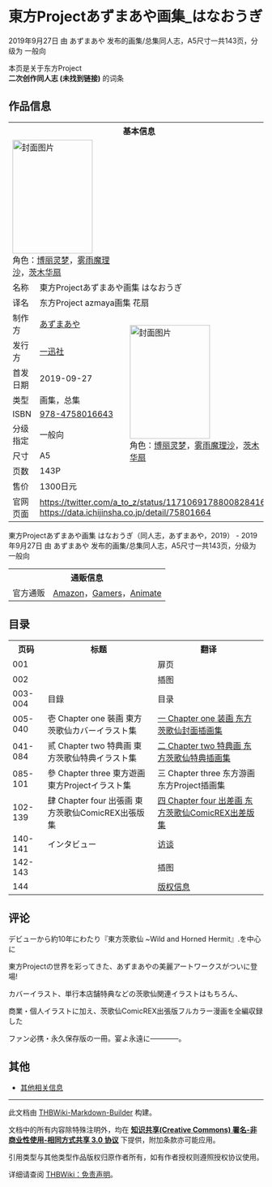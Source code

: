 # 東方Projectあずまあや画集_はなおうぎ

<!-- source html: G:\repos\THBWiki-Markdown-Builder\THBWikiMarkdown\Temp\main\e\ec\ns0%3A%E6%9D%B1%E6%96%B9Project%E3%81%82%E3%81%9A%E3%81%BE%E3%81%82%E3%82%84%E7%94%BB%E9%9B%86_%E3%81%AF%E3%81%AA%E3%81%8A%E3%81%86%E3%81%8E.html -->

2019年9月27日 由 あずまあや  发布的画集/总集同人志，A5尺寸一共143页，分级为 一般向

本页是关于东方Project  
 **二次创作同人志 (未找到链接)** 的词条

## 作品信息

<table><tbody><tr><th colspan="3">基本信息</th></tr><tr><td class="cover-artwork-mobile" colspan="2"><a href="./文件-東方Projectあずまあや画集_はなおうぎ封面.jpg.md" class="image" title="封面图片"><img alt="封面图片" src="https://upload.thwiki.cc/thumb/8/8b/%E6%9D%B1%E6%96%B9Project%E3%81%82%E3%81%9A%E3%81%BE%E3%81%82%E3%82%84%E7%94%BB%E9%9B%86_%E3%81%AF%E3%81%AA%E3%81%8A%E3%81%86%E3%81%8E%E5%B0%81%E9%9D%A2.jpg/158px-%E6%9D%B1%E6%96%B9Project%E3%81%82%E3%81%9A%E3%81%BE%E3%81%82%E3%82%84%E7%94%BB%E9%9B%86_%E3%81%AF%E3%81%AA%E3%81%8A%E3%81%86%E3%81%8E%E5%B0%81%E9%9D%A2.jpg" decoding="async" loading="lazy" width="158" height="224" srcset="https://upload.thwiki.cc/thumb/8/8b/%E6%9D%B1%E6%96%B9Project%E3%81%82%E3%81%9A%E3%81%BE%E3%81%82%E3%82%84%E7%94%BB%E9%9B%86_%E3%81%AF%E3%81%AA%E3%81%8A%E3%81%86%E3%81%8E%E5%B0%81%E9%9D%A2.jpg/237px-%E6%9D%B1%E6%96%B9Project%E3%81%82%E3%81%9A%E3%81%BE%E3%81%82%E3%82%84%E7%94%BB%E9%9B%86_%E3%81%AF%E3%81%AA%E3%81%8A%E3%81%86%E3%81%8E%E5%B0%81%E9%9D%A2.jpg 1.5x, https://upload.thwiki.cc/thumb/8/8b/%E6%9D%B1%E6%96%B9Project%E3%81%82%E3%81%9A%E3%81%BE%E3%81%82%E3%82%84%E7%94%BB%E9%9B%86_%E3%81%AF%E3%81%AA%E3%81%8A%E3%81%86%E3%81%8E%E5%B0%81%E9%9D%A2.jpg/316px-%E6%9D%B1%E6%96%B9Project%E3%81%82%E3%81%9A%E3%81%BE%E3%81%82%E3%82%84%E7%94%BB%E9%9B%86_%E3%81%AF%E3%81%AA%E3%81%8A%E3%81%86%E3%81%8E%E5%B0%81%E9%9D%A2.jpg 2x" data-file-width="1805" data-file-height="2560"></a><div class="cover-char">角色：<a href="./博丽灵梦.md" title="博丽灵梦">博丽灵梦</a>，<a href="./雾雨魔理沙.md" title="雾雨魔理沙">雾雨魔理沙</a>，<a href="./茨木华扇.md" title="茨木华扇">茨木华扇</a></div></td>
</tr><tr><td class="label">名称</td><td colspan="2"> 東方Projectあずまあや画集 はなおうぎ </td></tr><tr><td class="label">译名</td><td colspan="2"> 东方Project azmaya画集 花扇 </td></tr><tr><td class="label">制作方</td><td><a href="./あずまあや.md" title="あずまあや">あずまあや</a></td><td class="cover-artwork" rowspan="8" style="min-width:224px;"><a href="./文件-東方Projectあずまあや画集_はなおうぎ封面.jpg.md" class="image" title="封面图片"><img alt="封面图片" src="https://upload.thwiki.cc/thumb/8/8b/%E6%9D%B1%E6%96%B9Project%E3%81%82%E3%81%9A%E3%81%BE%E3%81%82%E3%82%84%E7%94%BB%E9%9B%86_%E3%81%AF%E3%81%AA%E3%81%8A%E3%81%86%E3%81%8E%E5%B0%81%E9%9D%A2.jpg/158px-%E6%9D%B1%E6%96%B9Project%E3%81%82%E3%81%9A%E3%81%BE%E3%81%82%E3%82%84%E7%94%BB%E9%9B%86_%E3%81%AF%E3%81%AA%E3%81%8A%E3%81%86%E3%81%8E%E5%B0%81%E9%9D%A2.jpg" decoding="async" loading="lazy" width="158" height="224" srcset="https://upload.thwiki.cc/thumb/8/8b/%E6%9D%B1%E6%96%B9Project%E3%81%82%E3%81%9A%E3%81%BE%E3%81%82%E3%82%84%E7%94%BB%E9%9B%86_%E3%81%AF%E3%81%AA%E3%81%8A%E3%81%86%E3%81%8E%E5%B0%81%E9%9D%A2.jpg/237px-%E6%9D%B1%E6%96%B9Project%E3%81%82%E3%81%9A%E3%81%BE%E3%81%82%E3%82%84%E7%94%BB%E9%9B%86_%E3%81%AF%E3%81%AA%E3%81%8A%E3%81%86%E3%81%8E%E5%B0%81%E9%9D%A2.jpg 1.5x, https://upload.thwiki.cc/thumb/8/8b/%E6%9D%B1%E6%96%B9Project%E3%81%82%E3%81%9A%E3%81%BE%E3%81%82%E3%82%84%E7%94%BB%E9%9B%86_%E3%81%AF%E3%81%AA%E3%81%8A%E3%81%86%E3%81%8E%E5%B0%81%E9%9D%A2.jpg/316px-%E6%9D%B1%E6%96%B9Project%E3%81%82%E3%81%9A%E3%81%BE%E3%81%82%E3%82%84%E7%94%BB%E9%9B%86_%E3%81%AF%E3%81%AA%E3%81%8A%E3%81%86%E3%81%8E%E5%B0%81%E9%9D%A2.jpg 2x" data-file-width="1805" data-file-height="2560"></a><div class="cover-char">角色：<a href="./博丽灵梦.md" title="博丽灵梦">博丽灵梦</a>，<a href="./雾雨魔理沙.md" title="雾雨魔理沙">雾雨魔理沙</a>，<a href="./茨木华扇.md" title="茨木华扇">茨木华扇</a></div></td>
</tr><tr><td class="label">发行方</td><td><a href="./一迅社.md" title="一迅社">一迅社</a></td></tr><tr><td class="label">首发日期</td><td>2019-09-27</td></tr><tr><td class="label">类型</td><td>画集，总集</td></tr><tr><td class="label">ISBN</td><td><a href="http://thwiki.cc/Special:BookSources/978-4758016643" class="extiw" title="isbn:978-4758016643">978-4758016643</a></td></tr><tr><td class="label">分级指定</td><td>一般向</td></tr><tr><td class="label">尺寸</td><td>A5</td></tr><tr><td class="label">页数</td><td>143P</td></tr><tr><td class="label">售价</td><td>1300日元</td></tr>
<tr><td class="label">官网页面</td><td colspan="2"><a rel="nofollow" class="external free" href="https://twitter.com/a_to_z/status/1171069178800828416">https://twitter.com/a_to_z/status/1171069178800828416</a><br><a rel="nofollow" class="external free" href="https://data.ichijinsha.co.jp/detail/75801664">https://data.ichijinsha.co.jp/detail/75801664</a></td></tr></tbody></table>

東方Projectあずまあや画集 はなおうぎ（同人志，あずまあや，2019） - 2019年9月27日 由 あずまあや  发布的画集/总集同人志，A5尺寸一共143页，分级为 一般向

<table><tbody><tr><th colspan="3">通贩信息</th></tr><tr><td class="label">官方通贩</td><td colspan="2"><a rel="nofollow" class="external text" href="https://www.amazon.co.jp/dp/475801664X/">Amazon</a>，<a rel="nofollow" class="external text" href="http://www.gamers-onlineshop.jp/pd/10462109/">Gamers</a>，<a rel="nofollow" class="external text" href="http://www.animate-onlineshop.jp/pd/1682108/">Animate</a></td></tr></tbody></table>



## 目录

<table>

<tbody><tr>
<th>页码</th>
<th>标题</th>
<th>翻译
</th></tr>
<tr>
<td>001</td>
<td></td>
<td>扉页
</td></tr>
<tr>
<td>002</td>
<td></td>
<td>插图
</td></tr>
<tr>
<td>003-004</td>
<td>目錄</td>
<td>目录
</td></tr>
<tr>
<td>005-040</td>
<td>壱 Chapter one 裝画 東方茨歌仙カバーイラスト集</td>
<td><a href="./東方Projectあずまあや画集_はなおうぎ-封面画.md" title="東方Projectあずまあや画集 はなおうぎ/封面画">一 Chapter one 装画 东方茨歌仙封面插画集</a>
</td></tr>
<tr>
<td>041-084</td>
<td>贰 Chapter two 特典画 東方茨歌仙特典イラスト集</td>
<td><a href="./東方Projectあずまあや画集_はなおうぎ-特典画.md" title="東方Projectあずまあや画集 はなおうぎ/特典画">二 Chapter two 特典画 东方茨歌仙特典插画集</a>
</td></tr>
<tr>
<td>085-101</td>
<td>參 Chapter three 東方遊画 東方Projectイラスト集</td>
<td>三 Chapter three 东方游画 东方Project插画集
</td></tr>
<tr>
<td>102-139</td>
<td>肆 Chapter four 出張画 東方茨歌仙ComicREX出張版集</td>
<td><a href="./東方Projectあずまあや画集_はなおうぎ-出差画.md" title="東方Projectあずまあや画集 はなおうぎ/出差画">四 Chapter four 出差画 东方茨歌仙ComicREX出差版集</a>
</td></tr>
<tr>
<td>140-141</td>
<td>インタビュー</td>
<td><a href="./東方Projectあずまあや画集_はなおうぎ-azmaya访谈.md" title="東方Projectあずまあや画集 はなおうぎ/azmaya访谈">访谈</a>
</td></tr>
<tr>
<td>142-143</td>
<td></td>
<td>插图
</td></tr>
<tr>
<td>144</td>
<td></td>
<td><a href="./東方Projectあずまあや画集_はなおうぎ-版权.md" title="東方Projectあずまあや画集 はなおうぎ/版权">版权信息</a>
</td></tr></tbody></table>



## 评论

  
デビューから約10年にわたり『東方茨歌仙 ~Wild and Horned Hermit』.を中心に  

東方Projectの世界を彩ってきた、あずまあやの美麗アートワークスがついに登場!  

カバーイラスト、単行本店舗特典などの茨歌仙関連イラストはもちろん、  

商業・個人イラストに加え、茨歌仙ComicREX出張版フルカラー漫画を全編収録した  

ファン必携・永久保存版の一冊。宴よ永遠に――――。
  



## 其他
- [其他相关信息](./東方Projectあずまあや画集_はなおうぎ-其他.md)

  
  

  





---

此文档由 [THBWiki-Markdown-Builder](https://github.com/Delsin-Yu/THBWiki-Markdown-Builder) 构建。

文档中的所有内容除特殊注明外，均在 [**知识共享(Creative Commons) 署名-非商业性使用-相同方式共享 3.0 协议**](https://creativecommons.org/licenses/by-sa/3.0/deed.zh-hans) 下提供，附加条款亦可能应用。

引用类型与其他类型作品版权归原作者所有，如有作者授权则遵照授权协议使用。

详细请查阅 [THBWiki：免责声明](https://thbwiki.cc/THBWiki:%E5%85%8D%E8%B4%A3%E5%A3%B0%E6%98%8E)。

